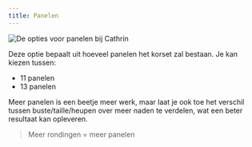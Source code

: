 ```yaml
---
title: Panelen
---
```


![De opties voor panelen bij Cathrin](./panels.svg)

Deze optie bepaalt uit hoeveel panelen het korset zal bestaan. Je kan kiezen tussen:

- 11 panelen
- 13 panelen

Meer panelen is een beetje meer werk, maar laat je ook toe het verschil tussen buste/taille/heupen over meer naden te verdelen, wat een beter resultaat kan opleveren.

> Meer rondingen = meer panelen